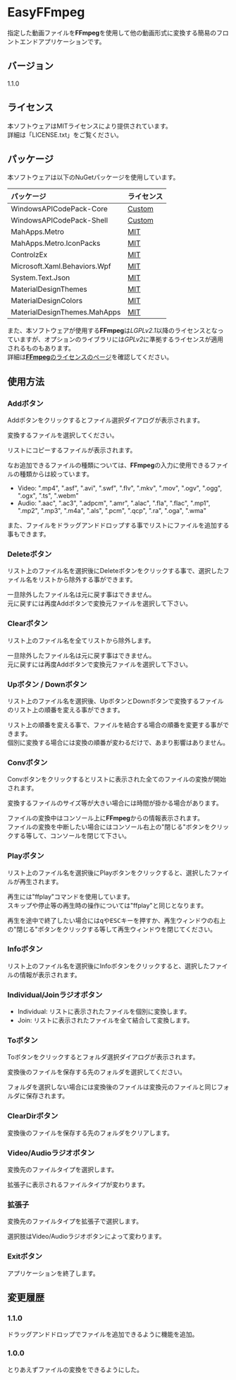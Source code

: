 # EasyFFmpeg #

指定した動画ファイルを**FFmpeg**を使用して他の動画形式に変換する簡易のフロントエンドアプリケーションです。  

## バージョン ##

1.1.0

## ライセンス ##

本ソフトウェアはMITライセンスにより提供されています。  
詳細は「LICENSE.txt」をご覧ください。  

## パッケージ ##

本ソフトウェアは以下のNuGetパッケージを使用しています。  

| パッケージ                   | ライセンス                                                                                     |
|:-----------------------------|:-----------------------------------------------------------------------------------------------|
| WindowsAPICodePack-Core      | [Custom](https://github.com/aybe/Windows-API-Code-Pack-1.1/blob/master/LICENCE)                |
| WindowsAPICodePack-Shell     | [Custom](https://github.com/aybe/Windows-API-Code-Pack-1.1/blob/master/LICENCE)                |
| MahApps.Metro                | [MIT](https://github.com/MahApps/MahApps.Metro/blob/develop/LICENSE)                           |
| MahApps.Metro.IconPacks      | [MIT](https://github.com/MahApps/MahApps.Metro.IconPacks/blob/develop/LICENSE)                 |
| ControlzEx                   | [MIT](https://github.com/ControlzEx/ControlzEx/blob/develop/LICENSE)                           |
| Microsoft.Xaml.Behaviors.Wpf | [MIT](https://github.com/microsoft/XamlBehaviorsWpf/blob/master/LICENSE)                       |
| System.Text.Json             | [MIT](https://www.nuget.org/packages/System.Text.Json/4.7.2/license)                           |
| MaterialDesignThemes         | [MIT](https://github.com/MaterialDesignInXAML/MaterialDesignInXamlToolkit/blob/master/LICENSE) |
| MaterialDesignColors         | [MIT](https://github.com/MaterialDesignInXAML/MaterialDesignInXamlToolkit/blob/master/LICENSE) |
| MaterialDesignThemes.MahApps | [MIT](https://github.com/MaterialDesignInXAML/MaterialDesignInXamlToolkit/blob/master/LICENSE) |

また、本ソフトウェアが使用する**FFmpeg**は*LGPLv2.1*以降のライセンスとなっていますが、オプションのライブラリには*GPLv2*に準拠するライセンスが適用されるものもあります。  
詳細は[**FFmpeg**のライセンスのページ](https://www.ffmpeg.org/legal.html)を確認してください。

## 使用方法 ##

### Addボタン ###

Addボタンをクリックするとファイル選択ダイアログが表示されます。

変換するファイルを選択してください。

リストにコピーするファイルが表示されます。

なお追加できるファイルの種類については、**FFmpeg**の入力に使用できるファイルの種類からは絞っています。

- Video: ".mp4", ".asf", ".avi", ".swf", ".flv", ".mkv", ".mov", ".ogv", ".ogg", ".ogx", ".ts", ".webm"
- Audio: ".aac", ".ac3", ".adpcm", ".amr", ".alac", ".fla", ".flac", ".mp1", ".mp2", ".mp3", ".m4a", ".als", ".pcm", ".qcp", ".ra", ".oga", ".wma"

また、ファイルをドラッグアンドドロップする事でリストにファイルを追加する事もできます。

### Deleteボタン ###

リスト上のファイル名を選択後にDeleteボタンをクリックする事で、選択したファイル名をリストから除外する事ができます。

一旦除外したファイル名は元に戻す事はできません。  
元に戻すには再度Addボタンで変換元ファイルを選択して下さい。

### Clearボタン ###

リスト上のファイル名を全てリストから除外します。

一旦除外したファイル名は元に戻す事はできません。  
元に戻すには再度Addボタンで変換元ファイルを選択して下さい。

### Upボタン / Downボタン ###

リスト上のファイル名を選択後、UpボタンとDownボタンで変換するファイルのリスト上の順番を変える事ができます。

リスト上の順番を変える事で、ファイルを結合する場合の順番を変更する事ができます。  
個別に変換する場合には変換の順番が変わるだけで、あまり影響はありません。

### Convボタン ###

Convボタンをクリックするとリストに表示された全てのファイルの変換が開始されます。

変換するファイルのサイズ等が大きい場合には時間が掛かる場合があります。

ファイルの変換中はコンソール上に**FFmpeg**からの情報表示されます。  
ファイルの変換を中断したい場合にはコンソール右上の"閉じる"ボタンをクリックする等して、コンソールを閉じて下さい。

### Playボタン ###

リスト上のファイル名を選択後にPlayボタンをクリックすると、選択したファイルが再生されます。

再生には"ffplay"コマンドを使用しています。  
スキップや停止等の再生時の操作については"ffplay"と同じとなります。

再生を途中で終了したい場合には<kbd>q</kbd>や<kbd>ESC</kbd>キーを押すか、再生ウィンドウの右上の"閉じる"ボタンをクリックする等して再生ウィンドウを閉じてください。

### Infoボタン ###

リスト上のファイル名を選択後にInfoボタンをクリックすると、選択したファイルの情報が表示されます。

### Individual/Joinラジオボタン

- Individual: リストに表示されたファイルを個別に変換します。
- Join: リストに表示されたファイルを全て結合して変換します。

### Toボタン ###

Toボタンをクリックするとフォルダ選択ダイアログが表示されます。

変換後のファイルを保存する先のフォルダを選択してください。

フォルダを選択しない場合には変換後のファイルは変換元のファイルと同じフォルダに保存されます。

### ClearDirボタン ###

変換後のファイルを保存する先のフォルダをクリアします。

### Video/Audioラジオボタン ###

変換先のファイルタイプを選択します。

拡張子に表示されるファイルタイプが変わります。

### 拡張子 ###

変換先のファイルタイプを拡張子で選択します。

選択肢はVideo/Audioラジオボタンによって変わります。

### Exitボタン ###

アプリケーションを終了します。

## 変更履歴 ##

### 1.1.0 ###

ドラッグアンドドロップでファイルを追加できるように機能を追加。

### 1.0.0 ###

とりあえずファイルの変換をできるようにした。
